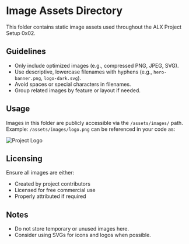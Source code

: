 # Image Assets Directory

This folder contains static image assets used throughout the ALX Project Setup 0x02.

## Guidelines

- Only include optimized images (e.g., compressed PNG, JPEG, SVG).
- Use descriptive, lowercase filenames with hyphens (e.g., `hero-banner.png`, `logo-dark.svg`).
- Avoid spaces or special characters in filenames.
- Group related images by feature or layout if needed.

## Usage

Images in this folder are publicly accessible via the `/assets/images/` path.
Example: `/assets/images/logo.png` can be referenced in your code as:

  <img src="/assets/images/logo.png" alt="Project Logo" />

## Licensing

Ensure all images are either:
- Created by project contributors
- Licensed for free commercial use
- Properly attributed if required

## Notes

- Do not store temporary or unused images here.
- Consider using SVGs for icons and logos when possible.
